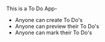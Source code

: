 This is a To Do App-

 - Anyone can create To Do's 
 - Anyone can preview their To Do's
 - Anyone can mark their To Do's